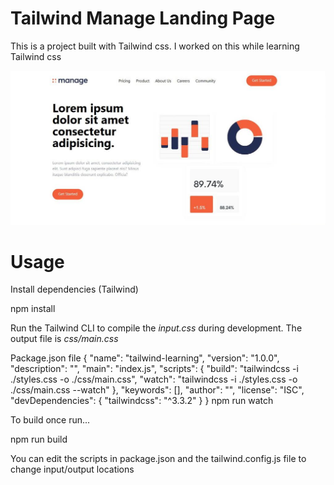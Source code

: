 # Tailwind Manage Landing Page

This is a project built with Tailwind css. I worked on this while learning Tailwind css 

![Alt text](/img/Landingpage.jpeg?raw=true)

# Usage

Install dependencies (Tailwind)

npm install

Run the Tailwind CLI to compile the *input.css* during development. The output file is *css/main.css*

Package.json file
{
  "name": "tailwind-learning",
  "version": "1.0.0",
  "description": "",
  "main": "index.js",
  "scripts": {
    "build": "tailwindcss -i ./styles.css -o ./css/main.css",
    "watch": "tailwindcss -i ./styles.css -o ./css/main.css --watch"
  },
  "keywords": [],
  "author": "",
  "license": "ISC",
  "devDependencies": {
    "tailwindcss": "^3.3.2"
  }
}
npm run watch

To build once run...

npm run build

You can edit the scripts in package.json and the tailwind.config.js file to change input/output locations
